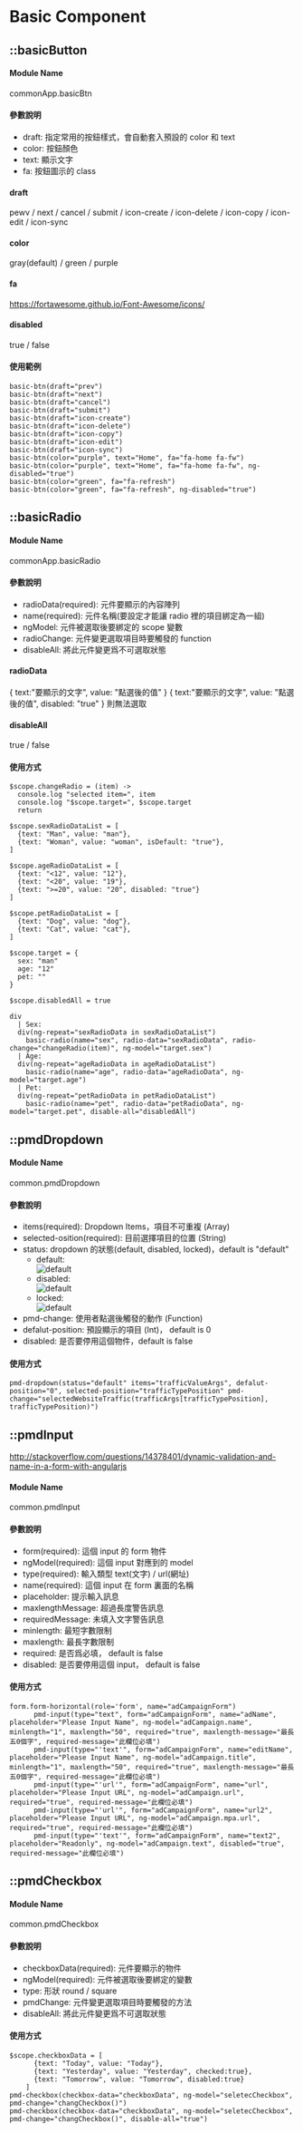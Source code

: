 

# Basic Component

## ::basicButton  
#### Module Name
commonApp.basicBtn

#### 參數說明
* draft: 指定常用的按鈕樣式，會自動套入預設的 color 和 text
* color: 按鈕顏色
* text: 顯示文字
* fa: 按鈕圖示的 class
 
#### draft
pewv / next / cancel / submit / icon-create / icon-delete / icon-copy / icon-edit / icon-sync

#### color
gray(default) / green / purple

#### fa
https://fortawesome.github.io/Font-Awesome/icons/

#### disabled
true / false
   
#### 使用範例
    
```
basic-btn(draft="prev")
basic-btn(draft="next")
basic-btn(draft="cancel")
basic-btn(draft="submit")
basic-btn(draft="icon-create")
basic-btn(draft="icon-delete")
basic-btn(draft="icon-copy")
basic-btn(draft="icon-edit")
basic-btn(draft="icon-sync")
basic-btn(color="purple", text="Home", fa="fa-home fa-fw")
basic-btn(color="purple", text="Home", fa="fa-home fa-fw", ng-disabled="true")
basic-btn(color="green", fa="fa-refresh")
basic-btn(color="green", fa="fa-refresh", ng-disabled="true")
```

## ::basicRadio
#### Module Name
commonApp.basicRadio

#### 參數說明
* radioData(required): 元件要顯示的內容陣列
* name(required): 元件名稱(要設定才能讓 radio 裡的項目綁定為一組)
* ngModel: 元件被選取後要綁定的 scope 變數
* radioChange: 元件變更選取項目時要觸發的 function
* disableAll: 將此元件變更爲不可選取狀態

#### radioData
{ text:"要顯示的文字", value: "點選後的值" } 
{ text:"要顯示的文字", value: "點選後的值", disabled: "true" } 則無法選取

#### disableAll
true / false

#### 使用方式
```
$scope.changeRadio = (item) ->
  console.log "selected item=", item
  console.log "$scope.target=", $scope.target
  return
  
$scope.sexRadioDataList = [
  {text: "Man", value: "man"},
  {text: "Woman", value: "woman", isDefault: "true"},
]

$scope.ageRadioDataList = [
  {text: "<12", value: "12"},
  {text: "<20", value: "19"},
  {text: ">=20", value: "20", disabled: "true"}
]

$scope.petRadioDataList = [
  {text: "Dog", value: "dog"},
  {text: "Cat", value: "cat"},
]

$scope.target = {
  sex: "man"
  age: "12"
  pet: ""
}

$scope.disabledAll = true
```
```
div
  | Sex:
  div(ng-repeat="sexRadioData in sexRadioDataList")
    basic-radio(name="sex", radio-data="sexRadioData", radio-change="changeRadio(item)", ng-model="target.sex")
  | Age:
  div(ng-repeat="ageRadioData in ageRadioDataList")
    basic-radio(name="age", radio-data="ageRadioData", ng-model="target.age")
  | Pet:
  div(ng-repeat="petRadioData in petRadioDataList")
    basic-radio(name="pet", radio-data="petRadioData", ng-model="target.pet", disable-all="disabledAll")
```

## ::pmdDropdown  
#### Module Name
common.pmdDropdown


#### 參數說明
* items(required): Dropdown Items，項目不可重複 (Array)
* selected-osition(required): 目前選擇項目的位置 (String)
* status: dropdown 的狀態(default, disabled, locked)，default is "default"
	* default:  
	![default](./directive-images/dropdown-default.png)  
	* disabled:  
	![default](./directive-images/dropdown-disabled.png)  
	* locked:  
	![default](./directive-images/dropdown-locked.png)  
* pmd-change: 使用者點選後觸發的動作 (Function)
* defalut-position: 預設顯示的項目 (Int)， default is 0
* disabled: 是否要停用這個物件，default is false
   
#### 使用方式
    
`pmd-dropdown(status="default" items="trafficValueArgs", defalut-position="0", selected-position="trafficTypePosition" pmd-change="selectedWebsiteTraffic(trafficArgs[trafficTypePosition], trafficTypePosition)")`

## ::pmdInput
http://stackoverflow.com/questions/14378401/dynamic-validation-and-name-in-a-form-with-angularjs
#### Module Name
common.pmdInput


#### 參數說明
* form(required): 這個 input 的 form 物件
* ngModel(required): 這個 input 對應到的 model
* type(required): 輸入類型 text(文字) / url(網址)
* name(required): 這個 input 在 form 裏面的名稱
* placeholder: 提示輸入訊息
* maxlengthMessage: 超過長度警告訊息
* requiredMessage: 未填入文字警告訊息
* minlength: 最短字數限制
* maxlength: 最長字數限制
* required: 是否爲必填， default is false
* disabled: 是否要停用這個 input， default is false
   
#### 使用方式

```
form.form-horizontal(role='form', name="adCampaignForm")
      pmd-input(type="text", form="adCampaignForm", name="adName", placeholder="Please Input Name", ng-model="adCampaign.name", minlength="1", maxlength="50", required="true", maxlength-message="最長五0個字", required-message="此欄位必填")
      pmd-input(type="'text'", form="adCampaignForm", name="editName", placeholder="Please Input Name", ng-model="adCampaign.title", minlength="1", maxlength="50", required="true", maxlength-message="最長五0個字", required-message="此欄位必填")
      pmd-input(type="'url'", form="adCampaignForm", name="url", placeholder="Please Input URL", ng-model="adCampaign.url", required="true", required-message="此欄位必填")
      pmd-input(type="'url'", form="adCampaignForm", name="url2", placeholder="Please Input URL", ng-model="adCampaign.mpa.url", required="true", required-message="此欄位必填")
      pmd-input(type="'text'", form="adCampaignForm", name="text2", placeholder="Readonly", ng-model="adCampaign.text", disabled="true", required-message="此欄位必填")
```

## ::pmdCheckbox
#### Module Name
common.pmdCheckbox


#### 參數說明
* checkboxData(required): 元件要顯示的物件
* ngModel(required): 元件被選取後要綁定的變數
* type: 形狀 round / square
* pmdChange: 元件變更選取項目時要觸發的方法
* disableAll: 將此元件變更爲不可選取狀態

#### 使用方式

```
$scope.checkboxData = [
      {text: "Today", value: "Today"},
      {text: "Yesterday", value: "Yesterday", checked:true},
      {text: "Tomorrow", value: "Tomorrow", disabled:true}
    ]
pmd-checkbox(checkbox-data="checkboxData", ng-model="seletecCheckbox", pmd-change="changCheckbox()")  
pmd-checkbox(checkbox-data="checkboxData", ng-model="seletecCheckbox", pmd-change="changCheckbox()", disable-all="true")
```
